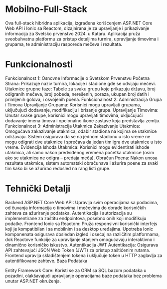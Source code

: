 # Mobilno-Full-Stack

Ova full-stack hibridna aplikacija, izgrađena korišćenjem ASP.NET Core Web API i Ionic sa Reactom, dizajnirana je za upravljanje i prikazivanje informacija za Svetsko prvenstvo 2024. u Kataru. Aplikacija pruža sveobuhvatnu platformu za pristup detaljima turnira, upravljanje timovima i grupama, te administraciju rasporeda mečeva i rezultata.

# Funkcionalnosti
Funkcionalnost 1: Osnovne Informacije o Svetskom Prvenstvu
Početna Strana: Prikazuje naziv turnira, lokacije i stadione gde se odvijaju mečevi.
Utakmice grupne faze: Tabele za svaku grupu koje prikazuju državu, broj odigranih mečeva, broj pobeda, nerešenih, poraza, ukupan broj datih i primljenih golova, i osvojenih poena.
Funkcionalnost 2: Administracija Grupa i Timova
Upravljanje Grupama: Korisnici mogu upravljati grupama, uključujući dodavanje, modifikaciju i brisanje grupa.
Upravljanje Timovima: Unutar svake grupe, korisnici mogu upravljati timovima, uključujući dodavanje imena timova i opcionalno ikone zastave koja predstavlja zemlju.
Funkcionalnost 3: Administracija Utakmica
Zakazivanje Utakmica: Omogućava zakazivanje utakmica, odabir stadiona na kojima se utakmice održavaju. Sistem osigurava da se na jednom stadionu u isto vreme ne mogu odigrati dve utakmice i sprečava da jedan tim igra dve utakmice u isto vreme.
Evidencija Ishoda Utakmica: Korisnici mogu evidentirati ishode utakmica, ali samo nakon predviđenog vremena početka utakmice (osim ako se utakmica ne odigra – predaja meča).
Obračun Poena: Nakon unosa rezultata utakmice, sistem automatski obračunava i ažurira poene za svaki tim kako bi se ažurirao redosled na rang listi grupe.
# Tehnički Detalji

Backend
ASP.NET Core Web API: Upravlja svim operacijama sa podacima, od čuvanja informacija o timovima i mečevima do obrade korisničkih zahteva za ažuriranje podataka. Autentikacija i autorizacija su implementirane za zaštitu endpointova, posebno onih koji modifikuju podatke.
Frontend
Ionic sa Reactom: Pruža responsivni korisnički interfejs koji je kompatibilan i sa mobilnim i sa desktop uređajima. Upotreba Ionic komponenata osigurava dosledan izgled i osećaj na različitim platformama, dok Reactove funkcije za upravljanje stanjem omogućavaju interaktivno i dinamično korisničko iskustvo.
Autentikacija
JWT Autentikacija: Osigurava API zahtevajući JSON Web Token (JWT) za pristup zaštićenim rutama. Frontend upravlja skladištenjem tokena i uključuje token u HTTP zaglavlja za autentifikovane zahteve.
Baza Podataka

Entity Framework Core: Koristi se za ORM sa SQL bazom podataka u pozadini, olakšavajući upravljanje operacijama baze podataka bez problema unutar ASP.NET okruženja.
